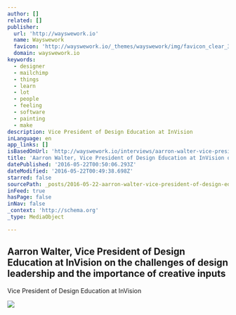 ```yaml
---
author: []
related: []
publisher:
  url: 'http://wayswework.io'
  name: Wayswework
  favicon: 'http://wayswework.io/_themes/wayswework/img/favicon_clear_32.png'
  domain: wayswework.io
keywords:
  - designer
  - mailchimp
  - things
  - learn
  - lot
  - people
  - feeling
  - software
  - painting
  - make
description: Vice President of Design Education at InVision
inLanguage: en
app_links: []
isBasedOnUrl: 'http://wayswework.io/interviews/aarron-walter-vice-president-of-design-education-at-invision-on-the-challenges-of-design-leadership-and-the-importance-of-creative-inputs'
title: 'Aarron Walter, Vice President of Design Education at InVision on the challenges of design leadership and the importance of creative inputs'
datePublished: '2016-05-22T00:50:06.293Z'
dateModified: '2016-05-22T00:49:38.698Z'
starred: false
sourcePath: _posts/2016-05-22-aarron-walter-vice-president-of-design-education-at-invisio.md
inFeed: true
hasPage: false
inNav: false
_context: 'http://schema.org'
_type: MediaObject

---
```

<article style=""><h1>Aarron Walter, Vice President of Design Education at InVision on the challenges of design leadership and the importance of creative inputs</h1><p>Vice President of Design Education at InVision</p><img src="http://wayswework.io/assets/img/headerphotos/AarronWalter_0007.jpg" /></article>